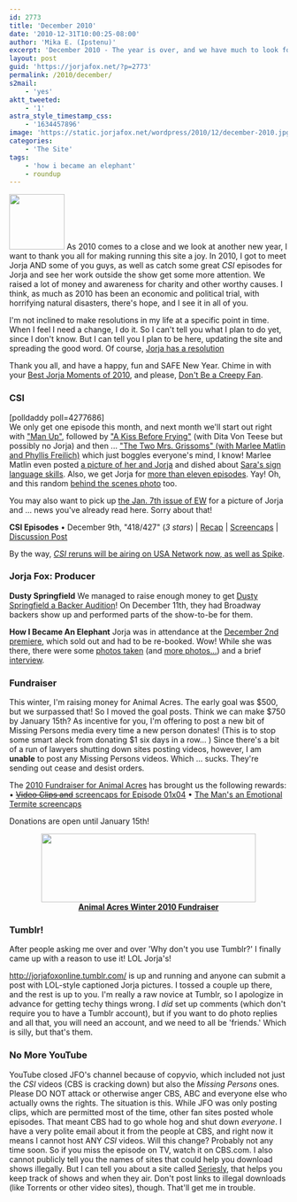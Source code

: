 ```yaml
---
id: 2773
title: 'December 2010'
date: '2010-12-31T10:00:25-08:00'
author: 'Mika E. (Ipstenu)'
excerpt: 'December 2010 - The year is over, and we have much to look forward to!'
layout: post
guid: 'https://jorjafox.net/?p=2773'
permalink: /2010/december/
s2mail:
    - 'yes'
aktt_tweeted:
    - '1'
astra_style_timestamp_css:
    - '1634457896'
image: 'https://static.jorjafox.net/wordpress/2010/12/december-2010.jpg'
categories:
    - 'The Site'
tags:
    - 'how i became an elephant'
    - roundup
---
```


<img src="//static.jorjafox.net/wordpress/2010/12/december-2010-100x100.jpg" alt="" title="december-2010" width="100" height="100" class="alignleft size-thumbnail wp-image-2793" /> As 2010 comes to a close and we look at another new year, I want to thank you all for making running this site a joy.  In 2010, I got to meet Jorja AND some of you guys, as well as catch some great <em>CSI</em> episodes for Jorja and see her work outside the show get some more attention.  We raised a lot of money and awareness for charity and other worthy causes.  I think, as much as 2010 has been an economic and political trial, with horrifying natural disasters, there's hope, and I see it in all of you.

I'm not inclined to make resolutions in my life at a specific point in time.  When I feel I need a change, I do it.  So I can't tell you what I plan to do yet, since I don't know.  But I can tell you I plan to be here, updating the site and spreading the good word.  Of course, <a href="https://jorjafox.net/blog/2010/jorjas-resolutions-for-2011">Jorja has a resolution</a>

Thank you all, and have a happy, fun and SAFE New Year.  Chime in with your <a href="https://jorjafox.net/blog/2010/best-moment-of-2010/">Best Jorja Moments of 2010</a>, and please, <a href="https://jorjafox.net/blog/2010/dont-be-a-creepy-fan/">Don't Be a Creepy Fan</a>.

<h3>CSI</h3>
<div class="alignright">[polldaddy poll=4277686]</div>
We only get one episode this month, and next month we'll start out right with <a href="https://jorjafox.net/blog/2010/csi-11x11-man-up-press-release/">"Man Up"</a>, followed by <a href="https://jorjafox.net/blog/2010/no-sara-in-a-kiss-before-frying/">"A Kiss Before Frying"</a> (with Dita Von Teese but possibly no Jorja) and then ... <a href="https://jorjafox.net/blog/2010/marlee-matlin-cast-for-the-two-mrs-grissoms/">"The Two Mrs. Grissoms" (with Marlee Matlin and Phyllis Freilich)</a> which just boggles everyone's mind, I know!  Marlee Matlin even posted <a href="https://jorjafox.net/blog/2010/jorja-and-marlee-on-set/">a picture of her and Jorja</a> and dished about <a href="https://jorjafox.net/blog/2010/names-and-sign-language/">Sara's sign language skills</a>. Also, we get Jorja for <a href="https://jorjafox.net/blog/2010/more-than-11/">more than eleven episodes</a>. Yay!  Oh, and this random <a href="https://jorjafox.net/blog/2010/behind-the-scenes-some-ep/"> behind the scenes photo</a> too.

You may also want to pick up <a href="https://jorjafox.net/blog/2010/jorja-in-ew-jan-7/">the Jan. 7th issue of EW</a> for a picture of Jorja and ... news you've already read here. Sorry about that!

<strong>CSI Episodes</strong>
&bull; December 9th, "418/427" (<em>3 stars</em>) | <a href="https://jorjafox.net/wiki/418/427">Recap</a> | <a href="https://jorjafox.net/gallery/tv/csi/season11/418427/">Screencaps</a> | <a href="https://jorjafox.net/blog/csi-11x10-418-427/">Discussion Post</a>

By the way, <a href="https://jorjafox.net/blog/2010/csi-moves-to-usa/"><em>CSI</em> reruns will be airing on USA Network now, as well as Spike</a>.

<h3>Jorja Fox: Producer</h3>
<strong>Dusty Springfield</strong>
We managed to raise enough money to get <a href="https://jorjafox.net/blog/2010/dusty-springfield-sings-on/">Dusty Springfield a Backer Audition</a>!  On December 11th, they had Broadway backers show up and performed parts of the show-to-be for them.

<strong>How I Became An Elephant</strong>
Jorja was in attendance at the <a href="https://jorjafox.net/blog/2010/premiere-of-how-i-became-an-elephant-photos/">December 2nd premiere</a>, which sold out and had to be re-booked.  Wow!  While she was there, there were some <a href="https://jorjafox.net/blog/2010/premiere-of-how-i-became-an-elephant-photos/">photos taken</a> (and <a href="https://jorjafox.net/blog/2010/more-hibae-photos/">more photos...</a>) and a brief <a href="https://jorjafox.net/blog/2010/how-i-became-an-elephant-aaron-sanchez-interview/">interview</a>.

<h3>Fundraiser</h3>
This winter, I'm raising money for Animal Acres.  The early goal was $500, but we surpassed that!  So I moved the goal posts.  Think we can make $750 by January 15th?  As incentive for you, I'm offering to post a new bit of Missing Persons media every time a new person donates! (This is to stop some smart aleck from donating $1 six days in a row... )  Since there's a bit of a run of lawyers shutting down sites posting videos, however, I am <strong>unable</strong> to post any Missing Persons videos. Which ... sucks. They're sending out cease and desist orders.

The <a href="https://jorjafox.net/blog/2010-fundraiser-for-animal-acres/">2010 Fundraiser for Animal Acres</a> has brought us the following rewards:
&bull; <a href="https://jorjafox.net/blog/2010/incentive-12-and-13-missing-persons-i-cant-even-imagine/"><del>Video Clips and</del> screencaps for Episode 01x04</a>
&bull; <a href="https://jorjafox.net/blog/2010/incentive-termite-screencaps/">The Man's an Emotional Termite screencaps</a>

Donations are open until January 15th!
<center><a href="http://www.crowdrise.com/jfo-animalacres2010/fundraiser/jorjafoxonline"><img src="//static.jorjafox.net/wordpress/2010/11/crowdrise.jpg" alt="" title="crowdrise" width="388" height="124" class="aligncenter size-full wp-image-2683" /><br /><strong>Animal Acres Winter 2010 Fundraiser</strong></a></center>

<h3>Tumblr!</h3>
After people asking me over and over 'Why don't you use Tumblr?' I finally came up with a reason to use it!  LOL Jorja's!

<a href="http://jorjafoxonline.tumblr.com/">http://jorjafoxonline.tumblr.com/</a> is up and running and anyone can submit a post with LOL-style captioned Jorja pictures.  I tossed a couple up there, and the rest is up to you.  I'm really a raw novice at Tumblr, so I apologize in advance for getting techy things wrong.  I <em>did</em> set up comments (which don't require you to have a Tumblr account), but if you want to do photo replies and all that, you will need an account, and we need to all be 'friends.'  Which is silly, but that's them.

<h3>No More YouTube</h3>
YouTube closed JFO's channel because of copyvio, which included not just the <em>CSI</em> videos (CBS is cracking down) but also the <em>Missing Persons</em> ones.  Please DO NOT attack or otherwise anger CBS, ABC and everyone else who actually owns the rights.  The situation is this.  While JFO was only posting clips, which are permitted most of the time, other fan sites posted whole episodes.  That meant CBS had to go whole hog and shut down <em>everyone</em>.  I have a very polite email about it from the people at CBS, and right now it means I cannot host ANY <em>CSI</em> videos.  Will this change?  Probably not any time soon.  So if you miss the episode on TV, watch it on CBS.com.  I also cannot publicly tell you the names of sites that could help you download shows illegally.  But I can tell you about a site called <a href="http://www.seriesly.com/">Seriesly</a>, that helps you keep track of shows and when they air.  Don't post links to illegal downloads (like Torrents or other video sites), though. That'll get me in trouble.